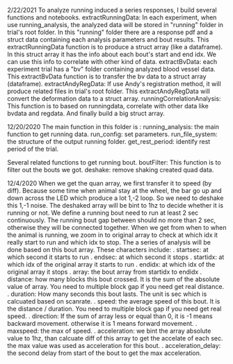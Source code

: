 2/22/2021
To analyze running induced a series responses, I build several functions and notebooks.
extractRunningData: In each experiment, when use running_analysis, the analyzed data will be stored in "running" folder in trial's root folder. In this "running" folder there are a response pdf and a struct data containing each analysis parameters and bout results. This extractRunningData function is to produce a struct array (like a dataframe). In this struct array it has the info about each bout's start and end idx. We can use this info to correlate with other kind of data.
extractBvData: each experiment trial has a "bv" folder containing analyzed blood vessel data. This extractBvData function is to transfer the bv data to a struct array (dataframe).
extractAndyRegData: If use Andy's registration method, it will produce related files in trial's root folder. This extractAndyRegData will convert the deformation data to a struct array. 
runningCorrelationAnalysis: This function is to based on runningdata, correlate with other data like bvdata and regdata. And finally build a big struct array.

12/20/2020
The main function in this folder is :
running_analysis: the main function to get running data.
run_config: set parameters.
run_file_system: the structure of the output running folder.
get_rest_period: identify rest period of the trial.


Several related functions to get running bout.
boutFilter: This function is to filter out the bouts we got.
deshake: remove shaking created quad data.

12/4/2020
When we get the quan array, we first transfer it to speed (by diff). Because some time when animal stay at the wheel, the bar go up and down across the LED which produce a lot 1,-2 loop. So we need to deshake this 1,-1 noise. The deshaked array will be bint to 1hz to decide whether it is running or not. We define a running bout need to run at least 2 sec continuously. The running bout gap between should no more than 2 sec, otherwise they will be connected together. When we get from when to when the animal is running, we zoom in to original array to check at which idx it really start to run and which idx to stop. The a series of analysis will be done based on this bout array. These characters include:
. startsec: at which second it starts to run
. endsec: at which second it stops
. startidx: at which idx of the original array it starts to run
. endidx: at which idx of the original array it stops
. array: the bout array from startidx to endidx
. distance: how many blocks this bout crossed. It is the sum of the absolute value of array. You need to multiple block gap if you need get real distance.
. duration: How many seconds this bout lasts. The unit is sec which is calcuated based on scanrate.
. speed: the average speed of this bout. It is the distance / duration. You need to multiple block gap if you need get real speed.
. direction: If the sum of array less or equal than 0, it is -1 means backward movement. otherwise it is 1 means forward movement.
. maxspeed: the max of speed.
. acceleration: we bint the array absolute value to 1hz, than calcuate diff of this array to get the accelate of each sec. the max value was used as acceleration for this bout.
. acceleration_delay: the second delay from start of the bout to get the max acceleration.

